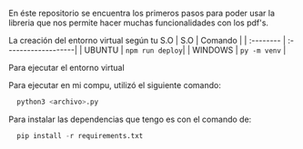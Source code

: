 En éste repositorio se encuentra los primeros pasos para poder usar la libreria que nos permite hacer muchas funcionalidades con los pdf's.

La creación del entorno virtual según tu S.O
| S.O       |        Comando      | 
| :-------- | :-------------------| 
| UBUNTU    | ```npm run deploy```| 
| WINDOWS   | ```py -m venv```    | 


Para ejecutar el entorno virtual

Para ejecutar en mi compu, utilizó el siguiente comando:

```python
  python3 <archivo>.py
```

Para instalar las dependencias que tengo es con el comando de:
```python
  pip install -r requirements.txt
```